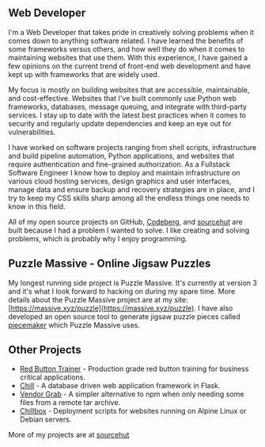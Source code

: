 ## Web Developer

I'm a Web Developer that takes pride in creatively solving problems when it
comes down to anything software related. I have learned the benefits of some
frameworks versus others, and how well they do when it comes to maintaining
websites that use them. With this experience, I have gained a few opinions on
the current trend of front-end web development and have kept up with frameworks
that are widely used.

My focus is mostly on building websites that are accessible, maintainable, and
cost-effective. Websites that I've built commonly use Python web frameworks,
databases, message queuing, and integrate with third-party services. I stay up
to date with the latest best practices when it comes to security and regularly
update dependencies and keep an eye out for vulnerabilities.

I have worked on software projects ranging from shell scripts, infrastructure
and build pipeline automation, Python applications, and websites that require
authentication and fine-grained authorization. As a Fullstack Software Engineer
I know how to deploy and maintain infrastructure on various cloud hosting
services, design graphics and user interfaces, manage data and ensure backup and
recovery strategies are in place, and I try to keep my CSS skills sharp among
all the endless things one needs to know in this field.

All of my open source projects on GitHub, [Codeberg], and [sourcehut] are built
because I had a problem I wanted to solve. I like creating and solving problems,
which is probably why I enjoy programming.

## Puzzle Massive - Online Jigsaw Puzzles

My longest running side project is Puzzle Massive. It's currently at version
3 and it's what I look forward to hacking on during my spare time. More details
about the Puzzle Massive project are at my site:
[https://massive.xyz/puzzle](https://massive.xyz/puzzle). I have also developed
an open source tool to generate jigsaw puzzle pieces called [piecemaker] which
Puzzle Massive uses.

## Other Projects

* [Red Button Trainer](https://codeberg.org/jkenlooper/red-button-trainer) - Production grade red button training for business critical applications.
* [Chill](https://git.sr.ht/~jkenlooper/chill) - A database driven web
    application framework in Flask.
* [Vendor Grab](https://git.sr.ht/~jkenlooper/vendor-grab) - A simpler
    alternative to npm when only needing some files from a remote tar archive.
* [Chillbox](https://sr.ht/~jkenlooper/chillbox/) - Deployment scripts for
    websites running on Alpine Linux or Debian servers.

More of my projects are at [sourcehut](https://git.sr.ht/~jkenlooper/)

[Codeberg]: https://codeberg.org/
[sourcehut]: https://sourcehut.org/
[piecemaker]: https://github.com/jkenlooper/piecemaker
